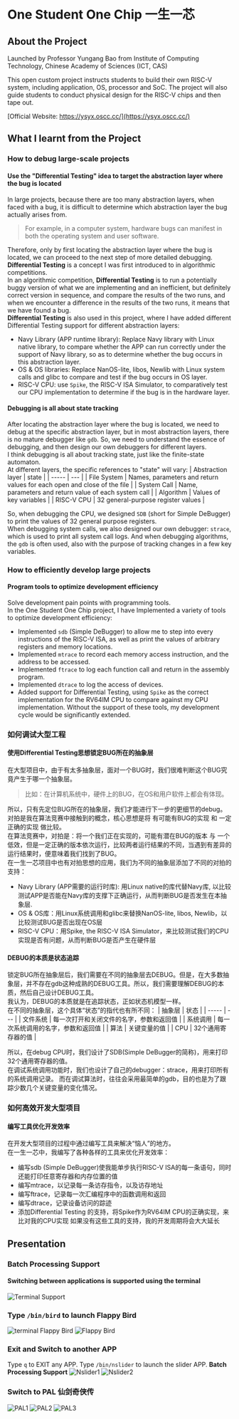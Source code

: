 # One Student One Chip 一生一芯
## About the Project
Launched by Professor Yungang Bao from Institute of Computing Technology, Chinese Academy of Sciences (ICT, CAS)

This open custom project instructs students to build their own RISC-V system, including application, OS, processor and SoC. The project will also guide students to conduct physical design for the RISC-V chips and then tape out.

[Official Website: https://ysyx.oscc.cc/](https://ysyx.oscc.cc/)

## What I learnt from the Project
### How to debug large-scale projects
#### Use the "Differential Testing" idea to target the abstraction layer where the bug is located
In large projects, because there are too many abstraction layers, when faced with a bug, it is difficult to determine which abstraction layer the bug actually arises from. 
> For example, in a computer system, hardware bugs can manifest in both the operating system and user software.  

Therefore, only by first locating the abstraction layer where the bug is located, we can proceed to the next step of more detailed debugging.
**Differential Testing** is a concept I was first introduced to in algorithmic competitions.  
In an algorithmic competition, **Differential Testing** is to run a potentially buggy version of what we are implementing and an inefficient, but definitely correct version in sequence, and compare the results of the two runs, and when we encounter a difference in the results of the two runs, it means that we have found a bug.  
**Differential Testing** is also used in this project, where I have added different Differential Testing support for different abstraction layers: 
 - Navy Library (APP runtime library): Replace Navy library with Linux native library, to compare whether the APP can run correctly under the support of Navy library, so as to determine whether the bug occurs in this abstraction layer.
 - OS & OS libraries: Replace NanOS-lite, libos, Newlib with Linux system calls and glibc to compare and test if the bug occurs in OS layer.
 - RISC-V CPU: use `Spike`, the RISC-V ISA Simulator, to comparatively test our CPU implementation to determine if the bug is in the hardware layer.

#### Debugging is all about state tracking
After locating the abstraction layer where the bug is located, we need to debug at the specific abstraction layer, but in most abstraction layers, there is no mature debugger like `gdb`. So, we need to understand the essence of debugging, and then design our own debuggers for different layers.  
I think debugging is all about tracking state, just like the finite-state automaton.  
At different layers, the specific references to "state" will vary:
| Abstraction layer | state |
| ----- | --- |
| File System | Names, parameters and return values for each open and close of the file |
| System Call | Name, parameters and return value of each system call |
| Algorithm | Values of key variables |
| RISC-V CPU | 32 general-purpose register values |  


So, when debugging the CPU, we designed `SDB` (short for Simple DeBugger) to print the values of 32 general purpose registers.  
When debugging system calls, we also designed our own debugger: `strace`, which is used to print all system call logs.
And when debugging algorithms, the `gdb` is often used, also with the purpose of tracking changes in a few key variables.
### How to efficiently develop large projects
#### Program tools to optimize development efficiency
Solve development pain points with programming tools.  
In the One Student One Chip project, I have Implemented a variety of tools to optimize development efficiency:
 - Implemented `sdb` (Simple DeBugger) to allow me to step into every instructions of the RISC-V ISA, as well as print the values of arbitrary registers and memory locations.
 - Implemented `mtrace` to record each memory access instruction, and the address to be accessed.
 - Implemented `ftrace` to log each function call and return in the assembly program.
 - Implemented `dtrace` to log the access of devices.
 - Added support for Differential Testing, using `Spike` as the correct implementation for the RV64IM CPU to compare against my CPU implementation.
Without the support of these tools, my development cycle would be significantly extended.


### 如何调试大型工程
#### 使用Differential Testing思想锁定BUG所在的抽象层
在大型项目中，由于有太多抽象层，面对一个BUG时，我们很难判断这个BUG究竟产生于哪一个抽象层。
> 比如：在计算机系统中，硬件上的BUG，在OS和用户软件上都会有体现。
 
所以，只有先定位BUG所在的抽象层，我们才能进行下一步的更细节的debug。
对拍是我在算法竞赛中接触到的概念，核心思想是将 有可能有BUG的实现 和 一定正确的实现 做比较。  
在算法竞赛中，对拍是：将一个我们正在实现的，可能有潜在BUG的版本 与 一个低效，但是一定正确的版本依次运行，比较两者运行结果的不同，当遇到有差异的运行结果时，便意味着我们找到了BUG。  
在一生一芯项目中也有对拍思想的应用，我们为不同的抽象层添加了不同的对拍的支持：  
 - Navy Library (APP需要的运行时库): 用Linux native的库代替Navy库, 以比较测试APP是否能在Navy库的支撑下正确运行，从而判断BUG是否发生在本抽象层.
 - OS & OS库：用Linux系统调用和glibc来替换NanOS-lite, libos, Newlib，以比较测试BUG是否出现在OS层
 - RISC-V CPU：用Spike, the RISC-V ISA Simulator，来比较测试我们的CPU实现是否有问题，从而判断BUG是否产生在硬件层

#### DEBUG的本质是状态追踪
锁定BUG所在抽象层后，我们需要在不同的抽象层去DEBUG。但是，在大多数抽象层，并不存在gdb这种成熟的DEBUG工具。所以，我们需要理解DEBUG的本质，然后自己设计DEBUG工具。  
我认为，DEBUG的本质就是在追踪状态，正如状态机模型一样。  
在不同的抽象层，这个具体“状态”的指代也有所不同：
| 抽象层 | 状态 |
| ----- | --- |
| 文件系统 | 每一次打开和关闭文件的名字，参数和返回值 |
| 系统调用 | 每一次系统调用的名字，参数和返回值 |
| 算法 | 关键变量的值 |
| CPU | 32个通用寄存器的值 |  


所以，在debug CPU时，我们设计了SDB(Simple DeBugger的简称)，用来打印32个通用寄存器的值。  
在调试系统调用功能时，我们也设计了自己的debugger：strace，用来打印所有的系统调用记录。
而在调试算法时，往往会采用最简单的gdb，目的也是为了跟踪少数几个关键变量的变化情况。
### 如何高效开发大型项目
#### 编写工具优化开发效率
在开发大型项目的过程中通过编写工具来解决“恼人”的地方。  
在一生一芯中，我编写了各种各样的工具来优化开发效率：
 - 编写sdb (Simple DeBugger)使我能单步执行RISC-V ISA的每一条语句，同时还能打印任意寄存器和内存位置的值
 - 编写mtrace，以记录每一条访存指令，以及访存地址
 - 编写ftrace，记录每一次汇编程序中的函数调用和返回
 - 编写dtrace，记录设备访问的踪迹
 - 添加Differential Testing 的支持，将Spike作为RV64IM CPU的正确实现，来比对我的CPU实现
如果没有这些工具的支持，我的开发周期将会大大延长

## Presentation
### Batch Processing Support
#### Switching between applications is supported using the terminal
![Terminal Support](https://github.com/RYJunJ/one_student_one_chip/blob/main/img-folder/01.png)
### Type `/bin/bird` to launch Flappy Bird
![terminal Flappy Bird](https://github.com/RYJunJ/one_student_one_chip/blob/main/img-folder/02.png)
![Flappy Bird](https://github.com/RYJunJ/one_student_one_chip/blob/main/img-folder/03.png)
### Exit and Switch to another APP
Type `q` to EXIT any APP.
Type `/bin/nslider` to launch the slider APP. **Batch Processing Support**
![Nslider1](https://github.com/RYJunJ/one_student_one_chip/blob/main/img-folder/04.png)
![Nslider2](https://github.com/RYJunJ/one_student_one_chip/blob/main/img-folder/05.png)
### Switch to PAL 仙剑奇侠传
![PAL1](https://github.com/RYJunJ/one_student_one_chip/blob/main/img-folder/06.png)
![PAL2](https://github.com/RYJunJ/one_student_one_chip/blob/main/img-folder/07.png)
![PAL3](https://github.com/RYJunJ/one_student_one_chip/blob/main/img-folder/08.png)


